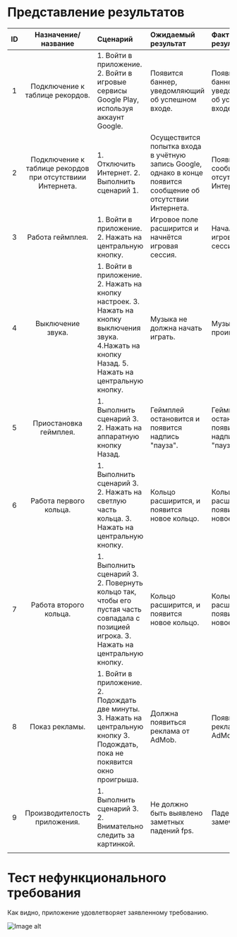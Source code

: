 # Представление результатов

|  ID | Назначение/название | Сценарий | Ожидаемый результат | Фактический результат | Оценка |
|:---:| :---: | :--- | :--- | :--- | :--- |
|  1  | Подключение к таблице рекордов. | 1. Войти в приложение. 2. Войти в игровые сервисы Google Play, используя аккаунт Google. | Появится баннер, уведомляющий об успешном входе. | Появился баннер, уведомляющий об успешном входе. | Тест пройден. |
|  2  | Подключение к таблице рекордов при отсутствиии Интернета. | 1. Отключить Интернет. 2. Выполнить сценарий 1. | Осуществится попытка входа в учётную запись Google, однако в конце появится сообщение об отсутствии Интернета. | Появилось сообщение об отсутствии Интернета. | Тест пройден. |
|  3  | Работа геймплея. | 1. Войти в приложение. 2. Нажать на центральную кнопку. | Игровое поле расширится и начнётся игровая сессия. | Началась игровая сессия. | Тест пройден. |
|  4  | Выключение звука. | 1. Войти в приложение. 2. Нажать на кнопку настроек. 3. Нажать на кнопку выключения звука. 4.Нажать на кнопку Назад. 5. Нажать на центральную кнопку. | Музыка не должна начать играть. | Музыка не проигрывается. | Тест пройден. |
|  5  | Приостановка геймплея. | 1. Выполнить сценарий 3. 2. Нажать на аппаратную кнопку Назад. | Геймплей остановится и появится надпись "пауза". | Геймплей остановился и появилась надпись "пауза" | Тест пройден. |
|  6  | Работа первого кольца. | 1. Выполнить сценарий 3. 2. Нажать на светлую часть кольца. 3. Нажать на центральную кнопку. | Кольцо расширится, и появится новое кольцо. | Кольцо расширилось, появилось новое кольцо. | Тест пройден. |
|  7  | Работа второго кольца. | 1. Выполнить сценарий 3. 2. Повернуть кольцо так, чтобы его пустая часть совпадала с позицией игрока. 3. Нажать на центральную кнопку. | Кольцо расширится, и появится новое кольцо. | Кольцо расширилось, появилось новое кольцо. | Тест пройден. |
|  8  | Показ рекламы. | 1. Войти в приложение. 2. Подождать две минуты. 3. Нажать на центральную кнопку 3. Подождать, пока не покявится окно проигрыша. | Должна появиться реклама от AdMob. | Появилась реклама от AdMob. | Тест пройден. |
|  9  | Производителость приложения. | 1. Выполнить сценарий 3. 2. Внимательно следить за картинкой. | Не должно быть выявлено заметных падений fps. | Падений fps не замечено. | Тест пройден. |
|  |  |  |  |  |  |

# Тест нефункционального требования

Как видно, приложение удовлетворяет заявленному требованию.

![Image alt](zoom_inf/docs/Testing/MemoryTest.png)
